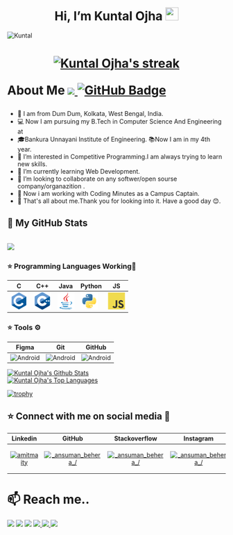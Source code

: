 <!---
For first part.
--->
<h1 align="center"><b>Hi, I’m Kuntal Ojha</b> <img src="https://user-images.githubusercontent.com/39955420/147578264-bae0526c-028a-49d2-8af8-d08bb4edbd2a.gif" height="30" width="30"></h1>

<!---
For followers

![YouTube Channel Subscribers](https://img.shields.io/youtube/channel/subscribers/UCWBbothFPzmnM-FsrxHuL2g?style=social)
![Twitter Follow](https://img.shields.io/twitter/follow/kuntalojha?style=social)
![GitHub followers](https://img.shields.io/github/followers/kuntalojha?style=social)
--->
<!---
Add image 
--->
![Kuntal](https://user-images.githubusercontent.com/67447627/150199943-bac38664-a36d-48cc-99a6-7ed9023d4776.gif)


<h1>
    
<p align="center">
<a href="https://github.com/kuntalojha/github-readme-streak-stats">
<img title="🔥 Get streak stats for your profile at git.io/streak-stats" alt="Kuntal Ojha's streak" src="https://github-readme-streak-stats.herokuapp.com/?user=kuntalojha&theme=black-ice&hide_border=true&stroke=0000&background=060A0CD0"/>
    </a>
</p>
    
About Me
<a href="https://github.com/kuntalojha/github-profile-views-counter">
    <img src="https://komarev.com/ghpvc/?username=kuntalojha">
</a>
<a href="https://github.com/kuntalojha?tab=followers">
    <img src="https://img.shields.io/github/followers/kuntalojha?label=Followers&style=social" alt="GitHub Badge">
 </a>
    
<!--
   [![Years Badge](https://badges.pufler.dev/years/kuntalojha)](https://badges.pufler.dev)
   [![Visits Badge](https://badges.pufler.dev/visits/sahilsaha7773/kuntalojha)](https://badges.pufler.dev)
   [![Years Badge](https://badges.pufler.dev/years/kuntalojha)](https://badges.pufler.dev) 
-->
    
</h1>

- 🏡 I am from Dum Dum, Kolkata, West Bengal, India.
- 💻 Now I am pursuing my B.Tech in Computer Science And Engineering at 
- 🎓Bankura Unnayani Institute of Engineering. 📚Now I am in my 4th year.
- 👀 I’m interested in Competitive Programming.I am always trying to learn new skills.
- 🌱 I’m currently learning Web Development.
- 💞️ I’m looking to collaborate on any softwer/open sourse  company/organazition .
- 🏢 Now i am working with Coding Minutes as a Campus Captain.
- 🎯 That's all about me.Thank you for looking into it. Have a good day 😊.



## 🚩 My GitHub Stats 

<br/>
<img src="https://activity-graph.herokuapp.com/graph?username=kuntalojha&theme=react-dark"/>
<br/>


<h3 align="left">⭐ Programming Languages Working💬</h3>

| C | C++ | Java | Python | JS |
|-----------|-----------|-----------|-----------|-----------|
| <img src="https://raw.githubusercontent.com/devicons/devicon/master/icons/c/c-original.svg" alt="Android" width="40" height="40"/>  | <img src="https://raw.githubusercontent.com/devicons/devicon/master/icons/cplusplus/cplusplus-original.svg" alt="Android" width="40" height="40"/> | <img src="https://raw.githubusercontent.com/devicons/devicon/master/icons/java/java-original.svg" alt="Android" width="40" height="40"/> | <img src="https://github.com/devicons/devicon/blob/master/icons/python/python-original.svg" alt="Android" width="40" height="40"/> | <img src="https://raw.githubusercontent.com/devicons/devicon/master/icons/javascript/javascript-original.svg" alt="Android" width="40" height="40"/> | 

<!--
<img src="https://github.com/devicons/devicon/blob/master/icons/kotlin/kotlin-original.svg" alt="Android" width="35" height="35"/> |
-->

<h3 align="left">⭐ Tools ⚙️ </h3>

| Figma | Git | GitHub |
|-----------|-----------|-----------|
|<img src="https://www.vectorlogo.zone/logos/figma/figma-icon.svg" alt="Android" width="40" height="40"/> |<img src="https://www.vectorlogo.zone/logos/git-scm/git-scm-icon.svg" alt="Android" width="40" height="40"/> | <img src="https://github.githubassets.com/images/modules/site/icons/footer/github-mark.svg" alt="Android" width="40" height="40"/> | 


<a href="https://github.com/kuntalojha/github-readme-stats"><img alt="Kuntal Ojha's Github Stats" style="width:57%" src="https://github-readme-stats.vercel.app/api?username=kuntalojha&show_icons=true&count_private=true&theme=react&hide_border=true&bg_color=0D1117" />
</a>
<br/>
<a href="https://github.com/kuntalojha/github-readme-stats"><img alt="Kuntal Ojha's Top Languages" style="width:42%" src="https://github-readme-stats.vercel.app/api/top-langs/?username=kuntalojha&langs_count=8&count_private=true&layout=compact&theme=react&hide_border=true&bg_color=0D1117" />
</a>

<!--

[![](https://raw.githubusercontent.com/kuntalojha/Peofile-Summary-Card/main/profile-summary-card-output/dracula/0-profile-details.svg)](https://github.com/vn7n24fzkq/github-profile-summary-cards)
[![](https://raw.githubusercontent.com/kuntalojha/Peofile-Summary-Card/main/profile-summary-card-output/dracula/1-repos-per-language.svg)](https://github.com/vn7n24fzkq/github-profile-summary-cards) [![](https://raw.githubusercontent.com/kuntalojha/Peofile-Summary-Card/main/profile-summary-card-output/dracula/2-most-commit-language.svg)](https://github.com/vn7n24fzkq/github-profile-summary-cards)
[![](https://raw.githubusercontent.com/kuntalojha/Peofile-Summary-Card/main/profile-summary-card-output/dracula/3-stats.svg)](https://github.com/vn7n24fzkq/github-profile-summary-cards) [![](https://raw.githubusercontent.com/kuntalojha/Peofile-Summary-Card/main/profile-summary-card-output/dracula/4-productive-time.svg)](https://github.com/vn7n24fzkq/github-profile-summary-cards)

[![GitHub Streak](https://github-readme-streak-stats.herokuapp.com?user=kuntalojha&theme=nightowl&hide_border=true&date_format=M%20j%5B%2C%20Y%5D)](https://git.io/streak-stats)

-->

[![trophy](https://github-profile-trophy.vercel.app/?username=kuntalojha)](https://github.com/ryo-ma/github-profile-trophy)


<h2 align="left">⭐ Connect with me on social media 📲 </h2>

| Linkedin | GitHub | Stackoverflow | Instagram | Twitter | Facebook |
|-----------|-----------|-----------|-----------|-----------|-----------|
| <p align="center"><a href="https://linkedin.com/in/kuntalojha" target="blank"><img align="center" src="https://raw.githubusercontent.com/rahuldkjain/github-profile-readme-generator/master/src/images/icons/Social/linked-in-alt.svg" alt="amitmaity" height="30" width="40" /></a></p> | <p align="center"> <a href="https://github.com/kuntalojha" target="blank"><img align="center" src="https://raw.githubusercontent.com/rahuldkjain/github-profile-readme-generator/master/src/images/icons/Social/github.svg" alt="_ansuman_behera_/" height="30" width="40" /></a> </p> | <p align="center"><a href="https://stackoverflow.com/users/14094531/kuntal-ojha" target="blank"><img align="center" src="https://raw.githubusercontent.com/rahuldkjain/github-profile-readme-generator/master/src/images/icons/Social/stack-overflow.svg" alt="_ansuman_behera_/" height="30" width="40" /></a> </p> | <p align="center"><a href="https://instagram.com/ojhakuntal" target="blank"><img align="center" src="https://raw.githubusercontent.com/rahuldkjain/github-profile-readme-generator/master/src/images/icons/Social/instagram.svg" alt="_ansuman_behera_/" height="30" width="40" /></a></p> |<p align="center"> <a href="https://twitter.com/kuntalojha" target="blank"><img align="center" src="https://raw.githubusercontent.com/rahuldkjain/github-profile-readme-generator/master/src/images/icons/Social/twitter.svg" alt="_ansuman_behera_/" height="30" width="40" /></a> </p>|<p align="center"> <a href="https://www.facebook.com/ojhakuntal" target="blank"><img align="center" src="https://raw.githubusercontent.com/rahuldkjain/github-profile-readme-generator/master/src/images/icons/Social/facebook.svg" alt="_ansuman_behera_/" height="30" width="40" /></a></p> |
   
# 📫 Reach me..

<p align="left">

<a href = "https://www.linkedin.com/in/kuntalojha/"><img src="https://img.icons8.com/fluent/48/000000/linkedin.png"/></a>
<a href = "https://twitter.com/kuntalojha"><img src="https://img.icons8.com/fluent/48/000000/twitter.png"/></a>
<a href = "https://www.youtube.com/c/kuntalojha"><img src="https://img.icons8.com/color/48/000000/youtube-play.png"/></a>
<a href = "https://www.codechef.com/users/kuntalojha/"><img src="https://img.icons8.com/color/48/000000/codechef.png"/>
<a href = "https://leetcode.com/kuntalojha/"><img src="https://img.icons8.com/external-tal-revivo-color-tal-revivo/48/000000/external-level-up-your-coding-skills-and-quickly-land-a-job-logo-color-tal-revivo.png"/>
<a href = "https://www.hackerrank.com/kuntalojha"><img src="https://img.icons8.com/external-tal-revivo-shadow-tal-revivo/48/000000/external-hackerrank-is-a-technology-company-that-focuses-on-competitive-programming-logo-shadow-tal-revivo.png"/> 
</p>

<!---
kuntalojha/kuntalojha is a ✨ special ✨ repository because its `README.md` (this file) appears on your GitHub profile.
You can click the Preview link to take a look at your changes. 
I am very much passionate about . . 
--->


